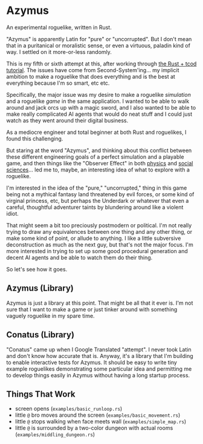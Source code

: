 # Azymus
An experimental roguelike, written in Rust.

"Azymus" is apparently Latin for "pure" or "uncorrupted".  But I don't mean that in a puritanical or moralistic sense, or even a virtuous, paladin kind of way.  I settled on it more-or-less randomly.

This is my fifth or sixth attempt at this, after working through [the Rust + tcod tutorial](https://tomassedovic.github.io/roguelike-tutorial/).  The issues have come from Second-System'ing... my implicit ambition to make a roguelike that does everything and is the best at everything because I'm so smart, etc etc.

Specifically, the major issue was my desire to make a roguelike _simulation_ and a roguelike _game_ in the same application.  I wanted to be able to walk around and jack orcs up with a magic sword, and I also wanted to be able to make really complicated AI agents that would do neat stuff and I could just watch as they went around their digital business.

As a mediocre engineer and total beginner at both Rust and roguelikes, I found this challenging.

But staring at the word "Azymus", and thinking about this conflict between these different engineering goals of a perfect simulation and a playable game, and then things like the "Observer Effect" in both [physics](https://en.wikipedia.org/wiki/Observer_effect_(physics)) and [social sciences](https://en.wikipedia.org/wiki/Hawthorne_effect)... led me to, maybe, an interesting idea of what to explore with a roguelike.

I'm interested in the idea of the "pure," "uncorrupted," thing in this game being not a mythical fantasy land threatened by evil forces, or some kind of virginal princess, etc, but perhaps the Underdark or whatever that even a careful, thoughtful adventurer taints by blundering around like a violent idiot.

That might seem a bit too preciously postmodern or political.  I'm not really trying to draw any equivalences between one thing and any other thing, or make some kind of point, or allude to anything.  I like a little subversive deconstruction as much as the next guy, but that's not the major focus.  I'm more interested in trying to set up some good procedural generation and decent AI agents and be able to watch them do their thing.

So let's see how it goes.

## Azymus (Library)

Azymus is just a library at this point.  That might be all that it ever is.  I'm not sure that I want to make a game or just tinker around with something vaguely roguelike in my spare time.

## Conatus (Library)

"Conatus" came up when I Google Translated "attempt".  I never took Latin and don't know how accurate that is.  Anyway, it's a library that I'm building to enable interactive tests for Azymus.  It should be easy to write tiny example roguelikes demonstrating some particular idea and permitting me to develop things easily in Azymus without having a long startup process.

## Things That Work
- screen opens (`examples/basic_runloop.rs`)
- little `@` bro moves around the screen (`examples/basic_movement.rs`)
- little `@` stops walking when face meets wall (`examples/simple_map.rs`)
- little `@` is surrounded by a two-color dungeon with actual rooms (`examples/middling_dungeon.rs`)
